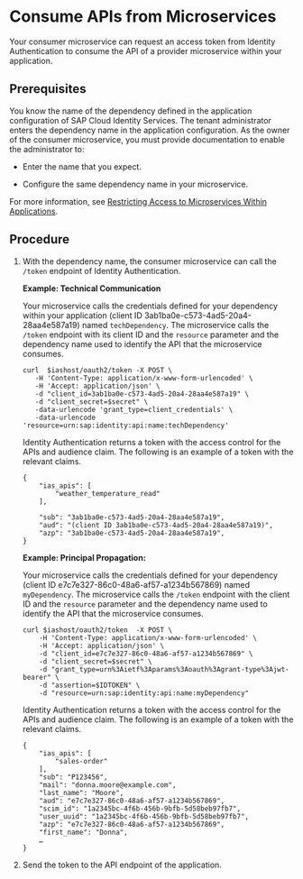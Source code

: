 <!-- loioc3519650b7fa406b81dea8e808e1cd13 -->

# Consume APIs from Microservices

Your consumer microservice can request an access token from Identity Authentication to consume the API of a provider microservice within your application.



<a name="loioc3519650b7fa406b81dea8e808e1cd13__prereq_dj5_ws3_m1c"/>

## Prerequisites

You know the name of the dependency defined in the application configuration of SAP Cloud Identity Services. The tenant administrator enters the dependency name in the application configuration. As the owner of the consumer microservice, you must provide documentation to enable the administrator to:

-   Enter the name that you expect.

-   Configure the same dependency name in your microservice.


For more information, see [Restricting Access to Microservices Within Applications](restricting-access-to-microservices-within-applications-e004379.md).



<a name="loioc3519650b7fa406b81dea8e808e1cd13__steps_ysd_x1w_4bc"/>

## Procedure

1.  With the dependency name, the consumer microservice can call the `/token` endpoint of Identity Authentication.

    **Example: Technical Communication**

    Your microservice calls the credentials defined for your dependency within your application \(client ID 3ab1ba0e-c573-4ad5-20a4-28aa4e587a19\) named `techDependency`. The microservice calls the `/token` endpoint with its client ID and the `resource` parameter and the dependency name used to identify the API that the microservice consumes.

    ```
    curl  $iashost/oauth2/token -X POST \
       -H 'Content-Type: application/x-www-form-urlencoded' \
       -H 'Accept: application/json' \
       -d "client_id=3ab1ba0e-c573-4ad5-20a4-28aa4e587a19" \
       -d "client_secret=$secret" \
       -data-urlencode 'grant_type=client_credentials' \
       -data-urlencode 'resource=urn:sap:identity:api:name:techDependency'
    
    ```

    Identity Authentication returns a token with the access control for the APIs and audience claim. The following is an example of a token with the relevant claims.

    ```
    {
        "ias_apis": [
            "weather_temperature_read"
        ],
    
        "sub": "3ab1ba0e-c573-4ad5-20a4-28aa4e587a19",
        "aud": "(client ID 3ab1ba0e-c573-4ad5-20a4-28aa4e587a19)",
        "azp": "3ab1ba0e-c573-4ad5-20a4-28aa4e587a19",
    }
    ```

    **Example: Principal Propagation:**

    Your microservice calls the credentials defined for your dependency \(client ID e7c7e327-86c0-48a6-af57-a1234b567869\) named `myDependency`. The microservice calls the `/token` endpoint with the client ID and the `resource` parameter and the dependency name used to identify the API that the microservice consumes.

    ```
    curl $iashost/oauth2/token  -X POST \
        -H 'Content-Type: application/x-www-form-urlencoded' \
        -H 'Accept: application/json' \
        -d "client_id=e7c7e327-86c0-48a6-af57-a1234b567869" \
        -d "client_secret=$secret" \
        -d "grant_type=urn%3Aietf%3Aparams%3Aoauth%3Agrant-type%3Ajwt-bearer" \
        -d "assertion=$IDTOKEN" \
        -d "resource=urn:sap:identity:api:name:myDependency"
    ```

    Identity Authentication returns a token with the access control for the APIs and audience claim. The following is an example of a token with the relevant claims.

    ```
    {
        "ias_apis": [
            "sales-order"
        ],   
        "sub": "P123456",
        "mail": "donna.moore@example.com",
        "last_name": "Moore",
        "aud": "e7c7e327-86c0-48a6-af57-a1234b567869", 
        "scim_id": "1a2345bc-4f6b-456b-9bfb-5d58beb97fb7",
        "user_uuid": "1a2345bc-4f6b-456b-9bfb-5d58beb97fb7",
        "azp": "e7c7e327-86c0-48a6-af57-a1234b567869",
        "first_name": "Donna",
        …
    }
    ```

2.  Send the token to the API endpoint of the application.


